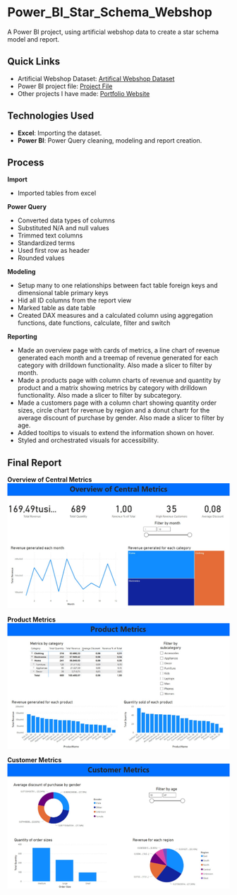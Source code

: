 # Power_BI_Star_Schema_Webshop
A Power BI project, using artificial webshop data to create a star schema model and report.

## Quick Links
- Artificial Webshop Dataset: [Artifical Webshop Dataset](artificial_webshop_data.xlsx)
- Power BI project file: [Project File](Webshop_star_schema_project.pbix)
- Other projects I have made: [Portfolio Website](https://lucashoffschmidt.github.io/)

## Technologies Used
- **Excel**: Importing the dataset.
- **Power BI**: Power Query cleaning, modeling and report creation.

## Process
**Import**
- Imported tables from excel

**Power Query**
- Converted data types of columns 
- Substituted N/A and null values 
- Trimmed text columns
- Standardized terms
- Used first row as header 
- Rounded values

**Modeling**
- Setup many to one relationships between fact table foreign keys and dimensional table primary keys
- Hid all ID columns from the report view
- Marked table as date table
- Created DAX measures and a calculated column using aggregation functions, date functions, calculate, filter and switch

**Reporting**
- Made an overview page with cards of metrics, a line chart of revenue generated each month and a treemap of revenue generated for each category with drilldown functionality. Also made a slicer to filter by month.
- Made a products page with column charts of revenue and quantity by product and a matrix showing metrics by category with drilldown functionality. Also made a slicer to filter by subcategory. 
- Made a customers page with a column chart showing quantity order sizes, circle chart for revenue by region and a donut chartr for the average discount of purchase by gender. Also made a slicer to filter by age. 
- Added tooltips to visuals to extend the information shown on hover. 
- Styled and orchestrated visuals for accessibility. 

## Final Report
**Overview of Central Metrics**
![Overview of Central Metrics](Images/Overview.jpg)

**Product Metrics**
![Product Metrics](Images/Products.jpg)

**Customer Metrics**
![Customer Metrics](Images/Customers.jpg)
